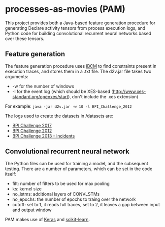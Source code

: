 # processes-as-movies (PAM)

This project provides both a Java-based feature generation procedure for generating Declare activity tensors from process execution logs, and Python code for building convolutional recurrent neural networks based over these tensors. 

## Feature generation
The feature generation procedure uses [iBCM](https://feb.kuleuven.be/public/u0092789/) to find constraints present in execution traces, and stores them in a .txt file.
The d2v.jar file takes two arguments:
* -w for the number of windows
* -l for the event log (which should be XES-based (http://www.xes-standard.org/openxes/start), don't include the .xes extension)

For example: `java -jar d2v.jar -w 10 -l BPI_Challenge_2012` 

The logs used to create the datasets in /datasets are:
* [BPI Challenge 2017](https://data.4tu.nl/repository/uuid:5f3067df-f10b-45da-b98b-86ae4c7a310b)
* [BPI Challenge 2012](https://data.4tu.nl/repository/uuid:3926db30-f712-4394-aebc-75976070e91f)
* [BPI Challenge 2013 - Incidents](https://data.4tu.nl/repository/uuid:500573e6-accc-4b0c-9576-aa5468b10cee)

## Convolutional recurrent neural network
The Python files can be used for training a model, and the subsequent testing. There are a number of parameters, which can be set in the code itself:
* filt: number of filters to be used for max pooling
* ks: kernel size
* no_lstms: additional layers of CONVLSTMs
* no_epochs: the number of epochs to traing over the network
* cutoff: set to 1, it reads full traces, set to 2, it leaves a gap between input and output window

PAM makes use of [Keras](https://keras.io/) and [scikit-learn](https://scikit-learn.org/stable/).
